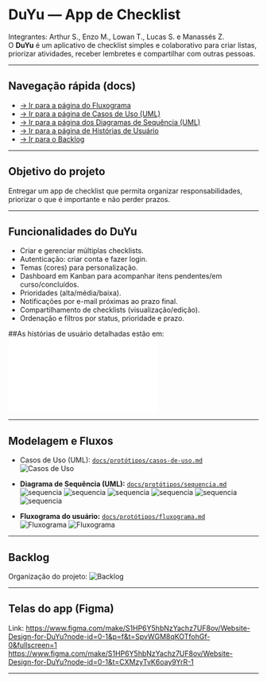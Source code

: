 # DuYu — App de Checklist
Integrantes: Arthur S., Enzo M., Lowan T., Lucas S. e Manassés Z. <br>
O **DuYu** é um aplicativo de checklist simples e colaborativo para criar listas, priorizar atividades, receber lembretes e compartilhar com outras pessoas.

---

## Navegação rápida (docs)

- [→ Ir para a página do Fluxograma](docs/protótipos/fluxograma.md)
- [→ Ir para a página de Casos de Uso (UML)](docs/protótipos/casos-de-uso.md)
- [→ Ir para a página dos Diagramas de Sequência (UML)](docs/protótipos/sequencia.md)
- [→ Ir para a página de Histórias de Usuário](docs/protótipos/historias-de-usuario.md)
- [→ Ir para o Backlog](docs/pictures/backlog.md)
  
---

## Objetivo do projeto
Entregar um app de checklist que permita organizar responsabilidades, priorizar o que é importante e não perder prazos.

---
## Funcionalidades do DuYu
- Criar e gerenciar múltiplas checklists.
- Autenticação: criar conta e fazer login.
- Temas (cores) para personalização.
- Dashboard em Kanban para acompanhar itens pendentes/em curso/concluídos.
- Prioridades (alta/média/baixa).
- Notificações por e-mail próximas ao prazo final.
- Compartilhamento de checklists (visualização/edição).
- Ordenação e filtros por status, prioridade e prazo.

##As histórias de usuário detalhadas estão em:  
![`História de usuário`](docs/protótipos/historias-de-usuario.md)

---

## Modelagem e Fluxos
- Casos de Uso (UML): [`docs/protótipos/casos-de-uso.md`](docs/protótipos/casos-de-uso.md)  
  ![Casos de Uso](docs/pictures/casos-de-uso.png)

- **Diagrama de Sequência (UML):** [`docs/protótipos/sequencia.md`](docs/protótipos/sequencia.md)  
  ![sequencia](docs/pictures/DS_Cadastro.png)
  ![sequencia](docs/pictures/DS_Compartilhamento.png)
  ![sequencia](docs/pictures/DS_CriarChecklist.png)
  ![sequencia](docs/pictures/DS_GerenciarPrioridade.png)
  ![sequencia](docs/pictures/DS_LogCleaner.png)
  ![sequencia](docs/pictures/DS_Login.png)

- **Fluxograma do usuário:** [`docs/protótipos/fluxograma.md`](docs/protótipos/fluxograma.md)  
  ![Fluxograma](docs/pictures/Fluxograma(1).jpg)
  ![Fluxograma](docs/pictures/Fluxograma(2).jpg)

---

## Backlog
Organização do projeto:
![Backlog](docs/pictures/Screenshot_6.png)

---

## Telas do app (Figma)
Link: https://www.figma.com/make/S1HP6Y5hbNzYachz7UF8ov/Website-Design-for-DuYu?node-id=0-1&p=f&t=SpvWGM8qKOTfohGf-0&fullscreen=1
https://www.figma.com/make/S1HP6Y5hbNzYachz7UF8ov/Website-Design-for-DuYu?node-id=0-1&t=CXMzyTvK6oay9YrR-1

---

